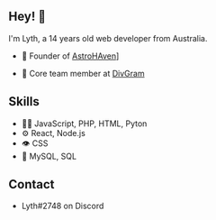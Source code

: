 ## Hey! 👋
I'm Lyth, a 14 years old web developer from Australia.

- 🧭 Founder of [AstroHAven](https://discord.gg/pmCbTV5rUx)]

- 👥 Core team member at [DivGram](https://discord.gg/X5KGK7GxM6)

## Skills
- 👨‍💻 JavaScript, PHP, HTML, Pyton
- ⚙️ React, Node.js
- 👁️ CSS
- 💽 MySQL, SQL

## Contact
- Lyth#2748 on Discord
